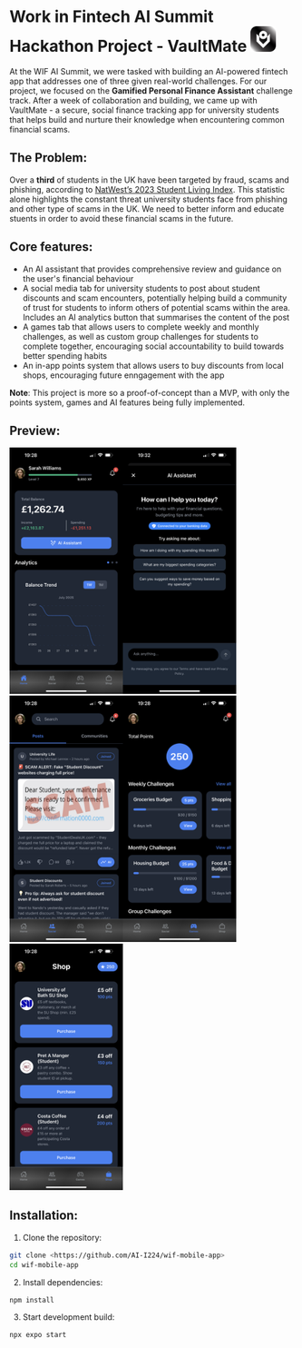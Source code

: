 # Work in Fintech AI Summit Hackathon Project - VaultMate <img src="assets/images/vault-logo-dark.svg" width="45">

At the WIF AI Summit, we were tasked with building an AI-powered fintech app that addresses one of three given real-world challenges. For our project, we focused on the **Gamified Personal Finance Assistant** challenge track. After a week of collaboration and building, we came up with VaultMate - a secure, social finance tracking app for university students that helps build and nurture their knowledge when encountering common financial scams.

## The Problem:
Over a **third** of students in the UK have been targeted by fraud, scams and phishing, according to [NatWest’s 2023 Student Living Index](https://www.natwestgroup.com/news-and-insights/news-room/press-releases/financial-capability-and-learning/2023/aug/one-in-three-students-targeted-by-fraudsters.html). This statistic alone highlights the constant threat university students face from phishing and other type of scams in the UK. We need to better inform and educate stuents in order to avoid these financial scams in the future.

## Core features:
- An AI assistant that provides comprehensive review and guidance on the user's financial behaviour
- A social media tab for university students to post about student discounts and scam encounters, potentially helping build a community of trust for students to inform others of potential scams within the area. Includes an AI analytics button that summarises the content of the post
- A games tab that allows users to complete weekly and monthly challenges, as well as custom group challenges for students to complete together, encouraging social accountability to build towards better spending habits
- An in-app points system that allows users to buy discounts from local shops, encouraging future enngagement with the app

**Note**: This project is more so a proof-of-concept than a MVP, with only the points system, games and AI features being fully implemented.

## Preview:
<img src="preview/preview_01.PNG" alt="Home Page" width="200"><img src="preview/preview_02.PNG" alt="AI Assistant Page" width="200"><img src="preview/preview_03.PNG" alt="Community Page" width="200"><img src="preview/preview_04.PNG" alt="Games & Challenges Page" width="200"><img src="preview/preview_05.PNG" alt="Shop Page" width="200">

## Installation:
1. Clone the repository:  
```bash
git clone <https://github.com/AI-I224/wif-mobile-app>
cd wif-mobile-app
```

2. Install dependencies:
```bash
npm install
```

3. Start development build:
```bash
npx expo start
```
